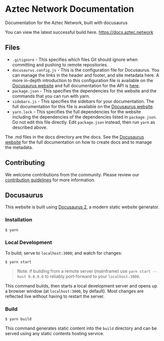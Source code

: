 
# Aztec Network Documentation

Documentation for the Aztec Network, built with docusaurus

You can view the latest successful build here. https://docs.aztec.network

## Files

- `.gitignore` - This specifies which files Git should ignore when committing and pushing to remote repositories.
- `docusaurus.config.js` - This is the configuration file for Docusaurus. You can manage the links in the header and footer, and site metadata here. A more in-depth introduction to this configuration file is available on the [Docusaurus website](https://docusaurus.io/docs/configuration) and full documentation for the API is [here](https://docusaurus.io/docs/docusaurus.config.js).
- `package.json` - This specifies the dependencies for the website and the commands that you can run with yarn.
- `sidebars.js` - This specifies the sidebars for your documentation. The full documentation for this file is available on the [Docusaurus website](https://docusaurus.io/docs/sidebar).
- `yarn.lock` - This specifies the full dependencies for the website including the dependencies of the dependencies listed in `package.json`. Do not edit this file directly. Edit `package.json` instead, then run `yarn` as described above.

The .md files in the docs directory are the docs. See the [Docusaurus website](https://docusaurus.io/docs/docs-introduction) for the full documentation on how to create docs and to manage the metadata.

## Contributing

We welcome contributions from the community. Please review our [contribution guidelines](CONTRIBUTING.md) for more information.

## Docusaurus

This website is built using [Docusaurus 2](https://docusaurus.io/), a modern static website generator.

### Installation

```
$ yarn
```

### Local Development

To build; serve to `localhost:3000`; and watch for changes:

```
$ yarn start
```

> Note: if building from a remote server (mainframe) use `yarn start --host 0.0.0.0` to reliably port-forward to your `localhost:3000`.

This command builds, then starts a local development server and opens up a browser window (at `localhost:3000`, by default). Most changes are reflected live without having to restart the server.

### Build

```
$ yarn build
```

This command generates static content into the `build` directory and can be served using any static contents hosting service.
